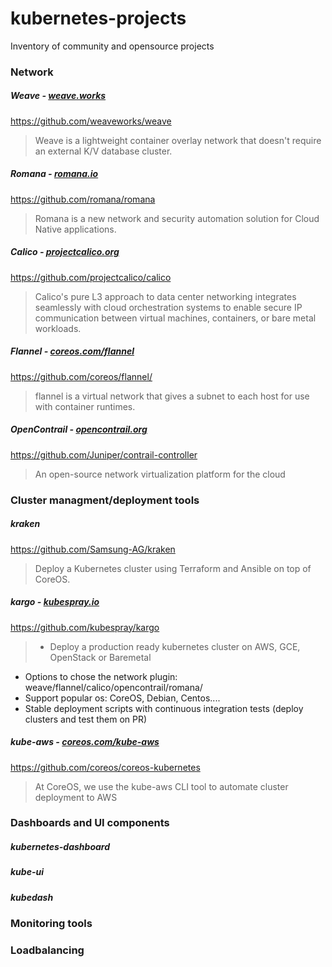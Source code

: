 # kubernetes-projects
Inventory of community and opensource projects

### Network 

##### Weave - [weave.works](https://www.weave.works/)
https://github.com/weaveworks/weave
> Weave is a lightweight container overlay network that doesn't require an external K/V database cluster.

##### Romana - [romana.io](http://romana.io/)
https://github.com/romana/romana
> Romana is a new network and security automation solution for Cloud Native applications.

##### Calico - [projectcalico.org](https://www.projectcalico.org/)
https://github.com/projectcalico/calico
> Calico's pure L3 approach to data center networking integrates seamlessly with cloud orchestration systems to enable secure IP communication between virtual machines, containers, or bare metal workloads.
 
##### Flannel - [coreos.com/flannel](https://coreos.com/flannel/)
https://github.com/coreos/flannel/
> flannel is a virtual network that gives a subnet to each host for use with container runtimes.

##### OpenContrail - [opencontrail.org](http://www.opencontrail.org/)
https://github.com/Juniper/contrail-controller
> An open-source network virtualization platform for the cloud

### Cluster managment/deployment tools

##### kraken
https://github.com/Samsung-AG/kraken

> Deploy a Kubernetes cluster using Terraform and Ansible on top of CoreOS.

##### kargo - [kubespray.io](https://doc.kubespray.io)
https://github.com/kubespray/kargo

> - Deploy a production ready kubernetes cluster on AWS, GCE, OpenStack or Baremetal
- Options to chose the network plugin: weave/flannel/calico/opencontrail/romana/
- Support popular os: CoreOS, Debian, Centos....
- Stable deployment scripts with continuous integration tests (deploy clusters and test them on PR)

##### kube-aws - [coreos.com/kube-aws](https://coreos.com/kubernetes/docs/latest/kubernetes-on-aws.html)
https://github.com/coreos/coreos-kubernetes

> At CoreOS, we use the kube-aws CLI tool to automate cluster deployment to AWS

### Dashboards and UI components
##### kubernetes-dashboard
##### kube-ui
##### kubedash

### Monitoring tools

### Loadbalancing
